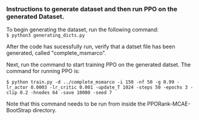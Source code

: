 ### Instructions to generate dataset and then run PPO on the generated Dataset.

To begin generating the dataset, run the following command:<br>
`$ python3 generating_dicts.py`

After the code has sucessfully run, verify that a datset file has been generated, called "complete_msmarco". 


Next, run the command to start training PPO on the generated datset. The command for running PPO is: 

`$ python train.py -d ../complete_msmarco -i 150 -nf 50 -g 0.99 -lr_actor 0.0003 -lr_critic 0.001 -update_T 1024 -steps 50 -epochs 3 -clip 0.2 -hnodes 64 -save 10000 -seed 7`

Note that this command needs to be run from inside the PPORank-MCAE-BootStrap directory. 

